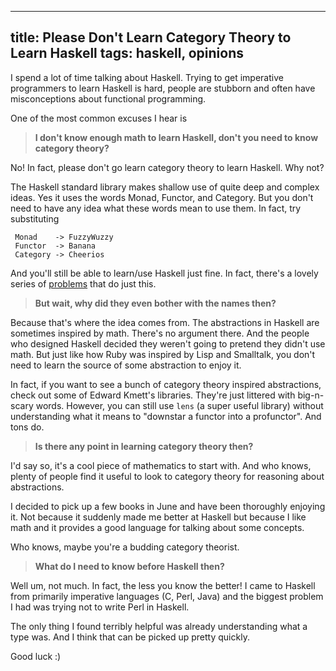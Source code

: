 -----
title: Please Don't Learn Category Theory to Learn Haskell
tags: haskell, opinions
-----

I spend a lot of time talking about Haskell. Trying to get imperative programmers to learn Haskell is hard,
people are stubborn and often have misconceptions about functional programming.

One of the most common excuses I hear is

> **I don't know enough math to learn Haskell, don't you need to know category theory?**

No! In fact, please don't go learn category theory to learn Haskell. Why not?

The Haskell standard library makes shallow use of quite deep and complex ideas.
Yes it uses the words Monad, Functor, and Category. But you don't need to have any
idea what these words mean to use them. In fact, try substituting

     Monad    -> FuzzyWuzzy
     Functor  -> Banana
     Category -> Cheerios

And you'll still be able to learn/use Haskell just fine. In fact, there's a lovely series of
[problems](http://blog.tmorris.net/posts/20-intermediate-haskell-exercises/) that do just this.


> **But wait, why did they even bother with the names then?**

Because that's where the idea comes from. The abstractions in Haskell are sometimes inspired
by math. There's no argument there. And the people who designed Haskell decided they weren't going
to pretend they didn't use math. But just like how Ruby was inspired by Lisp and Smalltalk,
you don't need to learn the source of some abstraction to enjoy it.

In fact, if you want to see a bunch of category theory inspired abstractions, check out
some of Edward Kmett's libraries. They're just littered with big-n-scary words. However, you
can still use `lens` (a super useful library) without understanding what it means to
"downstar a functor into a profunctor". And tons do.

> **Is there any point in learning category theory then?**

I'd say so, it's a cool piece of mathematics to start with. And who knows, plenty of
people find it useful to look to category theory for reasoning about abstractions.

I decided to pick up a few books in June and have been thoroughly enjoying it. Not
because it suddenly made me better at Haskell but because I like math and it provides
a good language for talking about some concepts.

Who knows, maybe you're a budding category theorist.

> **What do I need to know before Haskell then?**

Well um, not much. In fact, the less you know the better! I came to Haskell
from primarily imperative languages (C, Perl, Java) and the biggest problem I had
was trying not to write Perl in Haskell.

The only thing I found terribly helpful was already understanding what a
type was. And I think that can be picked up pretty quickly.

Good luck :)
